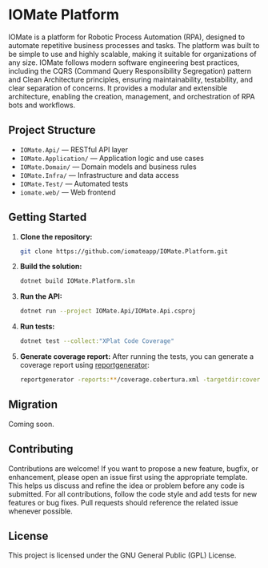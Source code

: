
# IOMate Platform

IOMate is a platform for Robotic Process Automation (RPA), designed to automate repetitive business processes and tasks. The platform was built to be simple to use and highly scalable, making it suitable for organizations of any size. IOMate follows modern software engineering best practices, including the CQRS (Command Query Responsibility Segregation) pattern and Clean Architecture principles, ensuring maintainability, testability, and clear separation of concerns. It provides a modular and extensible architecture, enabling the creation, management, and orchestration of RPA bots and workflows.

## Project Structure
- `IOMate.Api/` — RESTful API layer
- `IOMate.Application/` — Application logic and use cases
- `IOMate.Domain/` — Domain models and business rules
- `IOMate.Infra/` — Infrastructure and data access
- `IOMate.Test/` — Automated tests
- `iomate.web/` — Web frontend

## Getting Started
1. **Clone the repository:**
   ```sh
   git clone https://github.com/iomateapp/IOMate.Platform.git
   ```
2. **Build the solution:**
   ```sh
   dotnet build IOMate.Platform.sln
   ```
3. **Run the API:**
   ```sh
   dotnet run --project IOMate.Api/IOMate.Api.csproj
   ```

4. **Run tests:**
   ```sh
   dotnet test --collect:"XPlat Code Coverage"
   ```

5. **Generate coverage report:**
   After running the tests, you can generate a coverage report using [reportgenerator](https://github.com/danielpalme/ReportGenerator):
   ```sh
   reportgenerator -reports:**/coverage.cobertura.xml -targetdir:coveragereport -filefilters:"-**/ServiceExtensions.cs;-**/Program.cs"
   ```

## Migration
Coming soon.

## Contributing
Contributions are welcome! If you want to propose a new feature, bugfix, or enhancement, please open an issue first using the appropriate template. This helps us discuss and refine the idea or problem before any code is submitted. For all contributions, follow the code style and add tests for new features or bug fixes. Pull requests should reference the related issue whenever possible.

## License
This project is licensed under the GNU General Public (GPL) License.
